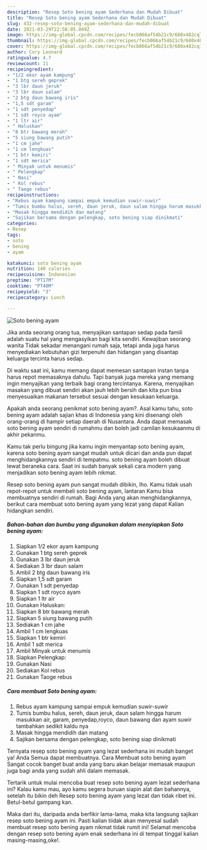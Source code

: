 ```yaml
---
description: "Resep Soto bening ayam Sederhana dan Mudah Dibuat"
title: "Resep Soto bening ayam Sederhana dan Mudah Dibuat"
slug: 432-resep-soto-bening-ayam-sederhana-dan-mudah-dibuat
date: 2021-03-29T22:58:05.049Z
image: https://img-global.cpcdn.com/recipes/fecb066af54b21c9/680x482cq70/soto-bening-ayam-foto-resep-utama.jpg
thumbnail: https://img-global.cpcdn.com/recipes/fecb066af54b21c9/680x482cq70/soto-bening-ayam-foto-resep-utama.jpg
cover: https://img-global.cpcdn.com/recipes/fecb066af54b21c9/680x482cq70/soto-bening-ayam-foto-resep-utama.jpg
author: Cory Leonard
ratingvalue: 4.7
reviewcount: 11
recipeingredient:
- "1/2 ekor ayam kampung"
- "1 btg sereh geprek"
- "3 lbr daun jeruk"
- "3 lbr daun salam"
- "2 btg daun bawang iris"
- "1,5 sdt garam"
- "1 sdt penyedap"
- "1 sdt royco ayam"
- "1 ltr air"
- " Haluskan"
- "8 btr bawang merah"
- "5 siung bawang putih"
- "1 cm jahe"
- "1 cm lengkuas"
- "1 btr kemiri"
- "1 sdt merica"
- " Minyak untuk menumis"
- " Pelengkap"
- " Nasi"
- " Kol rebus"
- " Taoge rebus"
recipeinstructions:
- "Rebus ayam kampung sampai empuk kemudian suwir-suwir"
- "Tumis bumbu halus, sereh, daun jeruk, daun salam hingga harum masukkan air, garam, penyedap,royco, daun bawang dan ayam suwir tambahkan sedikit kaldu nya"
- "Masak hingga mendidih dan matang"
- "Sajikan bersama dengan pelengkap, soto bening siap dinikmati"
categories:
- Resep
tags:
- soto
- bening
- ayam

katakunci: soto bening ayam 
nutrition: 140 calories
recipecuisine: Indonesian
preptime: "PT17M"
cooktime: "PT40M"
recipeyield: "3"
recipecategory: Lunch

---
```



![Soto bening ayam](https://img-global.cpcdn.com/recipes/fecb066af54b21c9/680x482cq70/soto-bening-ayam-foto-resep-utama.jpg)

Jika anda seorang orang tua, menyajikan santapan sedap pada famili adalah suatu hal yang mengasyikan bagi kita sendiri. Kewajiban seorang  wanita Tidak sekadar menangani rumah saja, tetapi anda juga harus menyediakan kebutuhan gizi terpenuhi dan hidangan yang disantap keluarga tercinta harus sedap.

Di waktu  saat ini, kamu memang dapat memesan santapan instan tanpa harus repot memasaknya dahulu. Tapi banyak juga mereka yang memang ingin menyajikan yang terbaik bagi orang tercintanya. Karena, menyajikan masakan yang dibuat sendiri akan jauh lebih bersih dan kita pun bisa menyesuaikan makanan tersebut sesuai dengan kesukaan keluarga. 



Apakah anda seorang penikmat soto bening ayam?. Asal kamu tahu, soto bening ayam adalah sajian khas di Indonesia yang kini disenangi oleh orang-orang di hampir setiap daerah di Nusantara. Anda dapat memasak soto bening ayam sendiri di rumahmu dan boleh jadi camilan kesukaanmu di akhir pekanmu.

Kamu tak perlu bingung jika kamu ingin menyantap soto bening ayam, karena soto bening ayam sangat mudah untuk dicari dan anda pun dapat menghidangkannya sendiri di tempatmu. soto bening ayam boleh dibuat lewat beraneka cara. Saat ini sudah banyak sekali cara modern yang menjadikan soto bening ayam lebih nikmat.

Resep soto bening ayam pun sangat mudah dibikin, lho. Kamu tidak usah repot-repot untuk membeli soto bening ayam, lantaran Kamu bisa membuatnya sendiri di rumah. Bagi Anda yang akan menghidangkannya, berikut cara membuat soto bening ayam yang lezat yang dapat Kalian hidangkan sendiri.

<!--inarticleads1-->

##### Bahan-bahan dan bumbu yang digunakan dalam menyiapkan Soto bening ayam:

1. Siapkan 1/2 ekor ayam kampung
1. Gunakan 1 btg sereh geprek
1. Gunakan 3 lbr daun jeruk
1. Sediakan 3 lbr daun salam
1. Ambil 2 btg daun bawang iris
1. Siapkan 1,5 sdt garam
1. Gunakan 1 sdt penyedap
1. Siapkan 1 sdt royco ayam
1. Siapkan 1 ltr air
1. Gunakan  Haluskan:
1. Siapkan 8 btr bawang merah
1. Siapkan 5 siung bawang putih
1. Sediakan 1 cm jahe
1. Ambil 1 cm lengkuas
1. Siapkan 1 btr kemiri
1. Ambil 1 sdt merica
1. Ambil  Minyak untuk menumis
1. Siapkan  Pelengkap:
1. Gunakan  Nasi
1. Sediakan  Kol rebus
1. Gunakan  Taoge rebus




<!--inarticleads2-->

##### Cara membuat Soto bening ayam:

1. Rebus ayam kampung sampai empuk kemudian suwir-suwir
1. Tumis bumbu halus, sereh, daun jeruk, daun salam hingga harum masukkan air, garam, penyedap,royco, daun bawang dan ayam suwir tambahkan sedikit kaldu nya
1. Masak hingga mendidih dan matang
1. Sajikan bersama dengan pelengkap, soto bening siap dinikmati




Ternyata resep soto bening ayam yang lezat sederhana ini mudah banget ya! Anda Semua dapat membuatnya. Cara Membuat soto bening ayam Sangat cocok banget buat anda yang baru akan belajar memasak maupun juga bagi anda yang sudah ahli dalam memasak.

Tertarik untuk mulai mencoba buat resep soto bening ayam lezat sederhana ini? Kalau kamu mau, ayo kamu segera buruan siapin alat dan bahannya, setelah itu bikin deh Resep soto bening ayam yang lezat dan tidak ribet ini. Betul-betul gampang kan. 

Maka dari itu, daripada anda berfikir lama-lama, maka kita langsung sajikan resep soto bening ayam ini. Pasti kalian tiidak akan menyesal sudah membuat resep soto bening ayam nikmat tidak rumit ini! Selamat mencoba dengan resep soto bening ayam enak sederhana ini di tempat tinggal kalian masing-masing,oke!.

